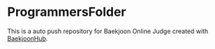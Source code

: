 # ProgrammersFolder
This is a auto push repository for Baekjoon Online Judge created with [BaekjoonHub](https://github.com/BaekjoonHub/BaekjoonHub).

